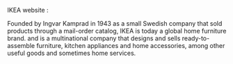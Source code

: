 IKEA website :

Founded by Ingvar Kamprad in 1943 as a small Swedish company that sold products through a mail-order catalog, IKEA is today a global home furniture brand.
and is a multinational company that designs and sells ready-to-assemble furniture, kitchen appliances and home accessories, among other useful goods and sometimes home services.
